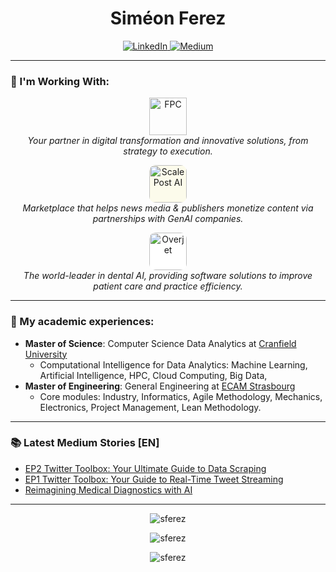 <h1 align="center">Siméon Ferez</h1>
<p align="center">
  <a href="https://www.linkedin.com/in/simeon-ferez/?locale=en_US" target="_blank">
    <img src="https://img.shields.io/badge/linkedin-%230077B5.svg?&style=for-the-badge&logo=linkedin&logoColor=white&color=071A2C" alt="LinkedIn"/>
  </a>
  <a href="https://medium.com/@simeon.ferez" target="_blank">
    <img src="https://img.shields.io/badge/medium-%2312100E.svg?&style=for-the-badge&logo=medium&logoColor=white&color=071A2C" alt="Medium"/>
  </a>
</p>

---

### 💼 I'm Working With:

<p align="center">
  <a href="https://groupfpc.com" target="_blank">
    <img src="https://www.groupfpc.com/Txt_Up_Gradient_Icon.svg" alt="FPC" height="60px"/>
  </a>
  <br />
  <em>Your partner in digital transformation and innovative solutions, from strategy to execution.</em>
</p>

<p align="center">
  <a href="https://scalepost.ai" target="_blank">
    <img src="https://framerusercontent.com/images/2L7iY2YnmxeBgK8MsGbiiHxRM4g.png" alt="ScalePost AI" height="60px" style="background-color: #fcfbeb; border-radius: 10px;"/>
  </a>
  <br />
  <em>Marketplace that helps news media & publishers monetize content via partnerships with GenAI companies.</em>
</p>

<p align="center">
  <a href="https://overjet.com" target="_blank">
    <img src="https://www.benco.com/wp-content/uploads/2024/08/Overjet-New-Logo-Black-2024.png" alt="Overjet" height="60px" style="background-color: white; border-radius: 10px;"/>
  </a>
  <br />
  <em>The world-leader in dental AI, providing software solutions to improve patient care and practice efficiency.</em>
</p>

---

### 📄 My academic experiences:
  - **Master of Science**: Computer Science Data Analytics at [Cranfield University](https://www.cranfield.ac.uk/courses/taught/computational-intelligence-for-data-analytics)
    - Computational Intelligence for Data Analytics: Machine Learning, Artificial Intelligence, HPC, Cloud Computing, Big Data, 
  - **Master of Engineering**: General Engineering at [ECAM Strasbourg](https://icam-strasbourg.eu/en/)
    - Core modules: Industry, Informatics, Agile Methodology, Mechanics, Electronics, Project Management, Lean Methodology.

---


### 📚 Latest Medium Stories [EN]
<!-- MEDIUM-STORY-LIST:START -->
- [EP2 Twitter Toolbox: Your Ultimate Guide to Data Scraping](https://python.plainenglish.io/ep2-twitter-toolbox-your-ultimate-guide-to-data-scraping-fa9f7aa18b23?source=rss-5c4383862039------2)
- [EP1 Twitter Toolbox: Your Guide to Real-Time Tweet Streaming](https://python.plainenglish.io/ep1-twitter-toolbox-17436c8ba4e6?source=rss-5c4383862039------2)
- [Reimagining Medical Diagnostics with AI](https://python.plainenglish.io/reimagining-medical-diagnostics-with-ai-19713a0bc640?source=rss-5c4383862039------2)
<!-- MEDIUM-STORY-LIST:END -->

---

<p align="center"><img src="https://github-readme-stats.vercel.app/api?username=sferez&show_icons=true&locale=en&count_private=true" alt="sferez" /></p>

<p align="center"><img src="https://github-readme-streak-stats.herokuapp.com/?user=sferez&" alt="sferez" /></p>


<p align="center"><img src="https://komarev.com/ghpvc/?username=sferez&label=Profile%20views&color=0e75b6&style=flat" alt="sferez" /></p>
